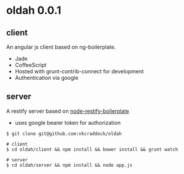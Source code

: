 # oldah 0.0.1

## client
An angular js client based on ng-boilerplate.

* Jade
* CoffeeScript
* Hosted with grunt-contrib-connect for development
* Authentication via google

## server
A restify server based on [node-restify-boilerplate](https://github.com/dominiklessel/node-restify-boilerplate)

* uses google bearer token for authorization 

```
$ git clone git@github.com:nkcraddock/oldah

# client
$ cd oldah/client && npm install && bower install && grunt watch

# server
$ cd oldah/server && npm install && node app.js
```
